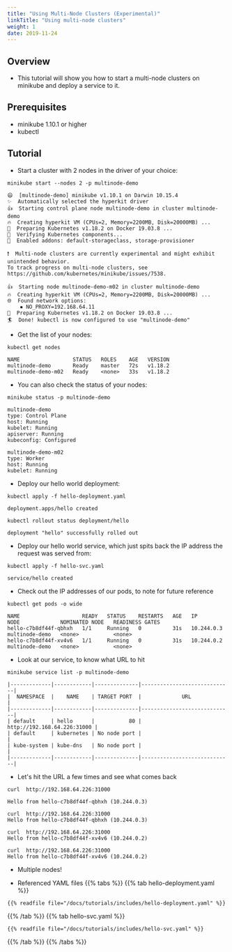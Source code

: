 ```yaml
---
title: "Using Multi-Node Clusters (Experimental)"
linkTitle: "Using multi-node clusters"
weight: 1
date: 2019-11-24
---
```


## Overview

- This tutorial will show you how to start a multi-node clusters on minikube and deploy a service to it.

## Prerequisites

- minikube 1.10.1 or higher
- kubectl

## Tutorial

- Start a cluster with 2 nodes in the driver of your choice:
```shell
minikube start --nodes 2 -p multinode-demo
```
```
😄  [multinode-demo] minikube v1.10.1 on Darwin 10.15.4
✨  Automatically selected the hyperkit driver
👍  Starting control plane node multinode-demo in cluster multinode-demo
🔥  Creating hyperkit VM (CPUs=2, Memory=2200MB, Disk=20000MB) ...
🐳  Preparing Kubernetes v1.18.2 on Docker 19.03.8 ...
🔎  Verifying Kubernetes components...
🌟  Enabled addons: default-storageclass, storage-provisioner

❗  Multi-node clusters are currently experimental and might exhibit unintended behavior.
To track progress on multi-node clusters, see https://github.com/kubernetes/minikube/issues/7538.

👍  Starting node multinode-demo-m02 in cluster multinode-demo
🔥  Creating hyperkit VM (CPUs=2, Memory=2200MB, Disk=20000MB) ...
🌐  Found network options:
    ▪ NO_PROXY=192.168.64.11
🐳  Preparing Kubernetes v1.18.2 on Docker 19.03.8 ...
🏄  Done! kubectl is now configured to use "multinode-demo"

```

- Get the list of your nodes:
```shell
kubectl get nodes
```
```
NAME                 STATUS   ROLES    AGE   VERSION
multinode-demo       Ready    master   72s   v1.18.2
multinode-demo-m02   Ready    <none>   33s   v1.18.2
```

- You can also check the status of your nodes:
```shell
minikube status -p multinode-demo
```
```
multinode-demo
type: Control Plane
host: Running
kubelet: Running
apiserver: Running
kubeconfig: Configured

multinode-demo-m02
type: Worker
host: Running
kubelet: Running
```

- Deploy our hello world deployment:
```shell
kubectl apply -f hello-deployment.yaml
```
```
deployment.apps/hello created
```
```shell
kubectl rollout status deployment/hello
```
```
deployment "hello" successfully rolled out
```


- Deploy our hello world service, which just spits back the IP address the request was served from:
```shell
kubectl apply -f hello-svc.yaml
```
```
service/hello created
```


- Check out the IP addresses of our pods, to note for future reference
```shell
kubectl get pods -o wide
```
```
NAME                    READY   STATUS    RESTARTS   AGE   IP           NODE             NOMINATED NODE   READINESS GATES
hello-c7b8df44f-qbhxh   1/1     Running   0          31s   10.244.0.3   multinode-demo   <none>           <none>
hello-c7b8df44f-xv4v6   1/1     Running   0          31s   10.244.0.2   multinode-demo   <none>           <none>
```

- Look at our service, to know what URL to hit
```shell
minikube service list -p multinode-demo
```
```
|-------------|------------|--------------|-----------------------------|
|  NAMESPACE  |    NAME    | TARGET PORT  |             URL             |
|-------------|------------|--------------|-----------------------------|
| default     | hello      |           80 | http://192.168.64.226:31000 |
| default     | kubernetes | No node port |                             |
| kube-system | kube-dns   | No node port |                             |
|-------------|------------|--------------|-----------------------------|
```

- Let's hit the URL a few times and see what comes back
```shell
curl  http://192.168.64.226:31000
```
```
Hello from hello-c7b8df44f-qbhxh (10.244.0.3)

curl  http://192.168.64.226:31000
Hello from hello-c7b8df44f-qbhxh (10.244.0.3)

curl  http://192.168.64.226:31000
Hello from hello-c7b8df44f-xv4v6 (10.244.0.2)

curl  http://192.168.64.226:31000
Hello from hello-c7b8df44f-xv4v6 (10.244.0.2)
```

- Multiple nodes!


- Referenced YAML files
{{% tabs %}}
{{% tab hello-deployment.yaml %}}
```
{{% readfile file="/docs/tutorials/includes/hello-deployment.yaml" %}}
```
{{% /tab %}}
{{% tab hello-svc.yaml %}}
```
{{% readfile file="/docs/tutorials/includes/hello-svc.yaml" %}}
```
{{% /tab %}}
{{% /tabs %}}
